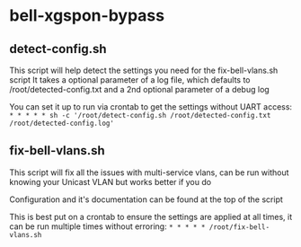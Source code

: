 # bell-xgspon-bypass

## detect-config.sh
This script will help detect the settings you need for the fix-bell-vlans.sh script
It takes a optional parameter of a log file, which defaults to /root/detected-config.txt and a 2nd optional parameter of a debug log

You can set it up to run via crontab to get the settings without UART access:
`* * * * * sh -c '/root/detect-config.sh /root/detected-config.txt /root/detected-config.log'`

## fix-bell-vlans.sh
This script will fix all the issues with multi-service vlans, can be run without knowing your Unicast VLAN but works better if you do

Configuration and it's documentation can be found at the top of the script

This is best put on a crontab to ensure the settings are applied at all times, it can be run multiple times without erroring:
`* * * * * /root/fix-bell-vlans.sh`
